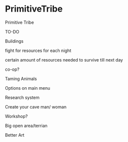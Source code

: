 # PrimitiveTribe
Primitive Tribe

TO-DO

Buildings

fight for resources for each night

certain amount of resources needed to survive till next day

co-op?

Taming Animals

Options on main menu

Research system

Create your cave man/ woman

Workshop?

Big open area/terrian 

Better Art
